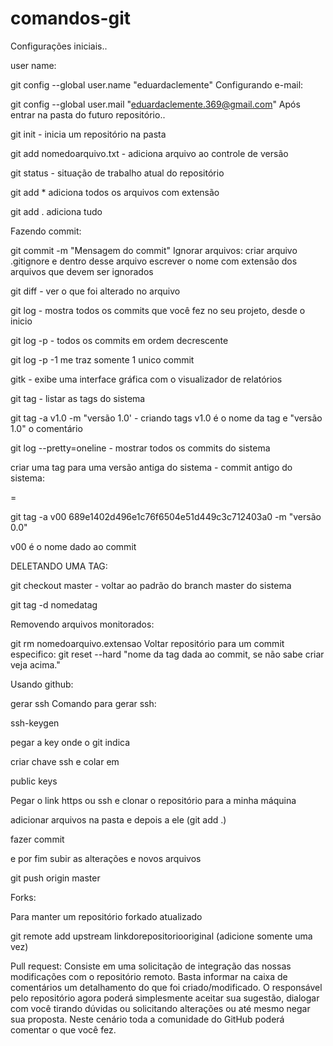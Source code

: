 # comandos-git


Configurações iniciais..

user name:

git config --global user.name "eduardaclemente"
Configurando e-mail:

git config --global user.mail "eduardaclemente.369@gmail.com"
Após entrar na pasta do futuro repositório..

git init - inicia um repositório na pasta

git add nomedoarquivo.txt - adiciona arquivo ao controle de versão

git status - situação de trabalho atual do repositório

git add * adiciona todos os arquivos com extensão

git add . adiciona tudo

Fazendo commit:

git commit -m "Mensagem do commit"
Ignorar arquivos: criar arquivo .gitignore e dentro desse arquivo escrever o nome com extensão dos arquivos que devem ser ignorados

git diff - ver o que foi alterado no arquivo

git log - mostra todos os commits que você fez no seu projeto, desde o inicio

git log -p - todos os commits em ordem decrescente

git log -p -1 me traz somente 1 unico commit

gitk - exibe uma interface gráfica com o visualizador de relatórios

git tag - listar as tags do sistema

git tag -a v1.0 -m "versão 1.0' - criando tags v1.0 é o nome da tag e "versão 1.0" o comentário

git log --pretty=oneline - mostrar todos os commits do sistema

criar uma tag para uma versão antiga do sistema - commit antigo do sistema:

=

git tag -a v00 689e1402d496e1c76f6504e51d449c3c712403a0 -m "versão 0.0"

v00 é o nome dado ao commit

DELETANDO UMA TAG:

git checkout master - voltar ao padrão do branch master do sistema

git tag -d nomedatag

Removendo arquivos monitorados:

git rm nomedoarquivo.extensao
Voltar repositório para um commit especifico: git reset --hard "nome da tag dada ao commit, se não sabe criar veja acima."

Usando github:

gerar ssh
Comando para gerar ssh:

ssh-keygen

pegar a key onde o git indica

criar chave ssh e colar em

public keys

Pegar o link https ou ssh e clonar o repositório para a minha máquina

adicionar arquivos na pasta e depois a ele (git add .)

fazer commit

e por fim subir as alterações e novos arquivos

git push origin master

Forks:

Para manter um repositório forkado atualizado

git remote add upstream linkdorepositoriooriginal (adicione somente uma vez)

Pull request: Consiste em uma solicitação de integração das nossas modificações com o repositório remoto. Basta informar na caixa de comentários um detalhamento do que foi criado/modificado. O responsável pelo repositório agora poderá simplesmente aceitar sua sugestão, dialogar com você tirando dúvidas ou solicitando alterações ou até mesmo negar sua proposta. Neste cenário toda a comunidade do GitHub poderá comentar o que você fez.
